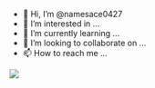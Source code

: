 - 👋 Hi, I’m @namesace0427
- 👀 I’m interested in ...
- 🌱 I’m currently learning ...
- 💞️ I’m looking to collaborate on ...
- 📫 How to reach me ...
<img src="https://img.shields.io/badge/Android-3DDC84?style=flat-square&logo=Android&logoColor=white"/>

<!---
namesace0427/namesace0427 is a ✨ special ✨ repository because its `README.md` (this file) appears on your GitHub profile.
You can click the Preview link to take a look at your changes.
--->
